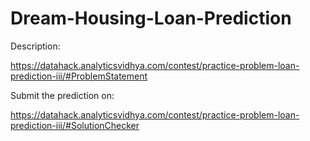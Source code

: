 # Dream-Housing-Loan-Prediction

Description:

https://datahack.analyticsvidhya.com/contest/practice-problem-loan-prediction-iii/#ProblemStatement

Submit the prediction on:

https://datahack.analyticsvidhya.com/contest/practice-problem-loan-prediction-iii/#SolutionChecker
